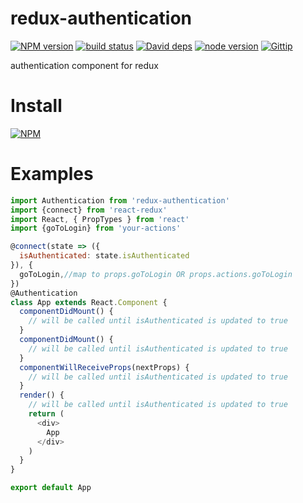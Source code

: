# redux-authentication

[![NPM version][npm-image]][npm-url]
[![build status][travis-image]][travis-url]
[![David deps][david-image]][david-url]
[![node version][node-image]][node-url]
[![Gittip][gittip-image]][gittip-url]

[npm-image]: https://img.shields.io/npm/v/redux-authentication.svg?style=flat-square
[npm-url]: https://npmjs.org/package/redux-authentication
[travis-image]: https://travis-ci.org/Jackong/redux-authentication.svg?branch=master
[travis-url]: https://travis-ci.org/Jackong/redux-authentication
[david-image]: https://img.shields.io/david/Jackong/redux-authentication.svg?style=flat-square
[david-url]: https://david-dm.org/Jackong/redux-authentication
[node-image]: https://img.shields.io/badge/node.js-%3E=_0.11-green.svg?style=flat-square
[node-url]: http://nodejs.org/download/
[gittip-image]: https://img.shields.io/gratipay/Jackong.svg
[gittip-url]: https://gratipay.com/~Jackong

authentication component for redux

# Install

[![NPM](https://nodei.co/npm/redux-authentication.png?downloads=true)](https://nodei.co/npm/redux-authentication/)

# Examples

```js
import Authentication from 'redux-authentication'
import {connect} from 'react-redux'
import React, { PropTypes } from 'react'
import {goToLogin} from 'your-actions'

@connect(state => ({
  isAuthenticated: state.isAuthenticated
}), {
  goToLogin,//map to props.goToLogin OR props.actions.goToLogin
})
@Authentication
class App extends React.Component {
  componentDidMount() {
    // will be called until isAuthenticated is updated to true
  }
  componentDidMount() {
    // will be called until isAuthenticated is updated to true
  }
  componentWillReceiveProps(nextProps) {
    // will be called until isAuthenticated is updated to true
  }
  render() {
    // will be called until isAuthenticated is updated to true
    return (
      <div>
        App
      </div>
    )
  }
}

export default App
```

